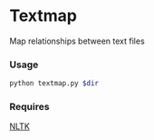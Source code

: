 Textmap
=======
Map relationships between text files

### Usage
```sh
python textmap.py $dir
```

### Requires
[NLTK](http://www.nltk.org/)
